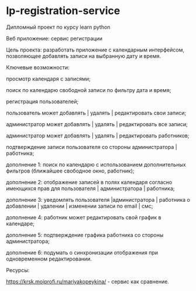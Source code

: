 # lp-registration-service
Дипломный проект по курсу learn python

Веб приложение: сервис регистрации

Цель проекта: разработать приложение с календарным интерфейсом, позволяющее добавлять записи на выбранную дату и время.


Ключевые возможности:

просмотр календаря с записями;

поиск по календарю свободной записи по фильтру дата и время;

регистрация пользователей;

пользователь может добавлять | удалять | редактировать свои записи;

администратор может добавлять | удалять | редактировать все записи;

администратор может добавлять | удалять | редактировать работников;

подтверждение записи пользователя со стороны администратора | работника;

дополнение 1: поиск по календарю с использованием дополнительных фильтров (ближайшее свободное окно, работник);

дополнение 2: отображение записей в полях календаря согласно имеющихся прав для пользователя | администратора | работника;

дополнение 3: уведомлять пользователя |администратора | работника о добавлении | удалении | изменении записи по email | смс;

дополнение 4: работник может редактировать свой график в календаре;

дополнение 5: подтверждение графика работника со стороны администратора;

дополнение 6: подумать о синхронизации отображения при одновременном редактировании.


Ресурсы: 

https://krsk.moiprofi.ru/mariyakopeykina/ - сервис как сравнение.
